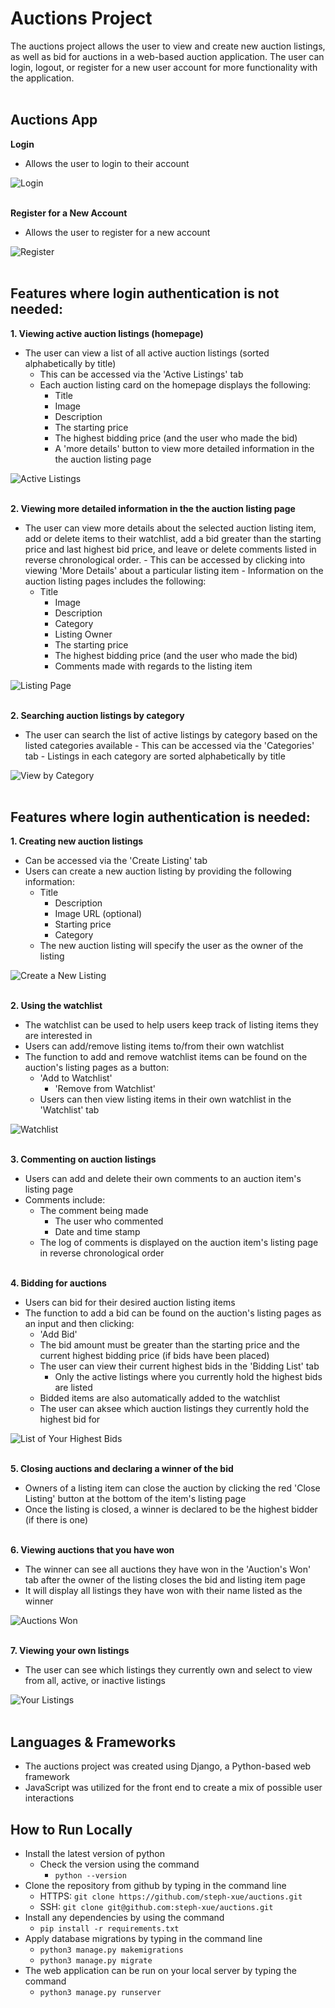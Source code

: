 # Auctions Project
The auctions project allows the user to view and create new auction listings, as well as bid for auctions in a web-based auction application. The user can login, logout, or register for a new user account for more functionality with the application.
<br></br>


## Auctions App
**Login**
- Allows the user to login to their account
&nbsp;

![Login](/auctions/static/auctions/images/login.png?raw=true "Login")
<br></br>

**Register for a New Account**
- Allows the user to register for a new account
&nbsp;

![Register](/auctions/static/auctions/images/register.png?raw=true "Register")
<br></br>

## Features where login authentication is not needed:
**1. Viewing active auction listings (homepage)**  
   - The user can view a list of all active auction listings (sorted alphabetically by title)
     - This can be accessed via the 'Active Listings' tab 
     - Each auction listing card on the homepage displays the following:
       - Title
        - Image
        - Description
        - The starting price
        - The highest bidding price (and the user who made the bid)
        - A 'more details' button to view more detailed information in the the auction listing page
&nbsp;

![Active Listings](/auctions/static/auctions/images/active_listings.png?raw=true "Active Listings")
<br></br>

**2. Viewing more detailed information in the the auction listing page**
   - The user can view more details about the selected auction listing item, add or delete items to their watchlist, add a bid greater than the starting price and last highest bid price, and leave or delete comments listed in reverse chronological order.
    - This can be accessed by clicking into viewing 'More Details' about a particular listing item
    - Information on the auction listing pages includes the following:
      - Title
        - Image
        - Description
        - Category
        - Listing Owner
        - The starting price
        - The highest bidding price (and the user who made the bid)
        - Comments made with regards to the listing item
&nbsp;
       
![Listing Page](/auctions/static/auctions/images/listing_page.png?raw=true "Listing Page")
<br></br>

**2. Searching auction listings by category**
   - The user can search the list of active listings by category based on the listed categories available
    - This can be accessed via the 'Categories' tab 
    - Listings in each category are sorted alphabetically by title
&nbsp;

![View by Category](/auctions/static/auctions/images/view_category.png?raw=true "View by Category")
<br></br>

## Features where login authentication is needed:
**1. Creating new auction listings**
   - Can be accessed via the 'Create Listing' tab 
   - Users can create a new auction listing by providing the following information:
      - Title
        - Description
        - Image URL (optional)
        - Starting price
        - Category
      - The new auction listing will specify the user as the owner of the listing
&nbsp;

![Create a New Listing](/auctions/static/auctions/images/create_listing.png?raw=true "Create a New Listing")
<br></br>

**2. Using the watchlist**
   - The watchlist can be used to help users keep track of listing items they are interested in
   - Users can add/remove listing items to/from their own watchlist
   - The function to add and remove watchlist items can be found on the auction's listing pages as a button:
      - 'Add to Watchlist'
         - 'Remove from Watchlist'
      - Users can then view listing items in their own watchlist in the 'Watchlist' tab
&nbsp;

![Watchlist](/auctions/static/auctions/images/watchlist.png?raw=true "Watchlist")
<br></br>

**3. Commenting on auction listings**
   - Users can add and delete their own comments to an auction item's listing page
   - Comments include:
      - The comment being made
        - The user who commented
        - Date and time stamp
      - The log of comments is displayed on the auction item's listing page in reverse chronological order
<br></br>

**4. Bidding for auctions**
   - Users can bid for their desired auction listing items
   - The function to add a bid can be found on the auction's listing pages as an input and then clicking:
      - 'Add Bid'
      - The bid amount must be greater than the starting price and the current highest bidding price (if bids have been placed)
      - The user can view their current highest bids in the 'Bidding List' tab
        - Only the active listings where you currently hold the highest bids are listed
      - Bidded items are also automatically added to the watchlist
      - The user can aksee which auction listings they currently hold the highest bid for
&nbsp;

![List of Your Highest Bids](/auctions/static/auctions/images/bidding_list.png?raw=true "List of Your Highest Bids")
<br></br>

**5. Closing auctions and declaring a winner of the bid**
   - Owners of a listing item can close the auction by clicking the red 'Close Listing' button at the bottom of the item's listing page
   - Once the listing is closed, a winner is declared to be the highest bidder (if there is one)
<br></br>

**6. Viewing auctions that you have won**
   - The winner can see all auctions they have won in the 'Auction's Won' tab after the owner of the listing closes the bid and listing item page
   - It will display all listings they have won with their name listed as the winner
&nbsp;

![Auctions Won](/auctions/static/auctions/images/auctions_won.png?raw=true "Auctions Won")
<br></br> 

**7. Viewing your own listings**
   - The user can see which listings they currently own and select to view from all, active, or inactive listings
&nbsp;

![Your Listings](/auctions/static/auctions/images/your_listings.png?raw=true "Your Listings")
<br></br> 

## Languages & Frameworks
- The auctions project was created using Django, a Python-based web framework
- JavaScript was utilized for the front end to create a mix of possible user interactions

## How to Run Locally
- Install the latest version of python
    - Check the version using the command
        - ```python --version```
- Clone the repository from github by typing in the command line
    - HTTPS: ```git clone https://github.com/steph-xue/auctions.git```
    - SSH: ```git clone git@github.com:steph-xue/auctions.git```
- Install any dependencies by using the command
    - ```pip install -r requirements.txt```
- Apply database migrations by typing in the command line
    - ```python3 manage.py makemigrations```
    - ```python3 manage.py migrate```
- The web application can be run on your local server by typing the command
    - ```python3 manage.py runserver```
